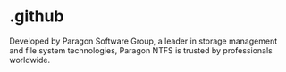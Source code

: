 # .github
Developed by Paragon Software Group, a leader in storage management and file system technologies, Paragon NTFS is trusted by professionals worldwide.
